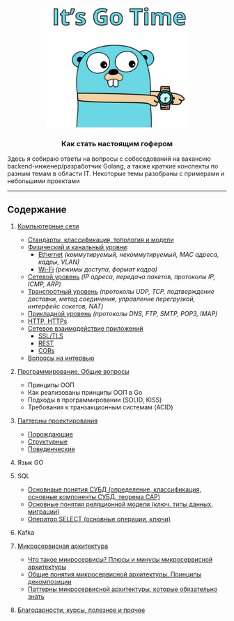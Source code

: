 <div align="center">
  <img width="325" height="281" src="misc/gopher.png">
  <h3>Как стать настоящим гофером</h3>
</div>

Здесь я собираю ответы на вопросы с собеседований на вакансию backend-инженер/разработчик Golang, а также
краткие конспекты по разным темам в области IT. Некоторые темы разобраны с примерами и небольшими проектами

---

## Содержание

1. [Компьютерные сети](networking/part_1.md)
    - [Стандарты, классификация, топология и модели](networking/part_1.md)
    - [Физический и канальный уровни](networking/part_2.md):
        - [Ethernet](networking/part_3.md) _(коммутируемый, некоммутируемый, MAC адреса, кадры, VLAN)_
        - [Wi-Fi](networking/part_4.md) _(режимы доступа, формат кадра)_
    - [Сетевой уровень](networking/part_5.md) _(IP адреса, передача пакетов, протоколы IP, ICMP, ARP)_
    - [Транспортный уровень](networking/part_7.md) _(протоколы UDP, TCP, подтверждение доставки, метод соединения,
      управление перегрузкой, интерфейс сокетов, NAT)_
    - [Прикладной уровень](networking/part_8.md) _(протоколы DNS, FTP, SMTP, POP3, IMAP)_
    - [HTTP, HTTPs](networking/part_9.md)
    - [Сетевое взаимодействие приложений](networking/part_10.md)
        - [SSL/TLS](networking/part_11.md)
        - [REST](networking/part_10.md#rest)
        - [CORs](networking/part_10.md#что-такое-cors)
    - [Вопросы на интервью](networking/part_x.md)

2. [Программирование. Общие вопросы]()
    - Принципы ООП
    - Как реализованы принципы ООП в Go
    - Подходы в программировании (SOLID, KISS)
    - Требования к транзакционным системам (ACID)

3. [Паттерны проектирования](https://github.com/sxexesx/learn-backend/blob/main/patterns/about.md)
    - [Порождающие](https://github.com/sxexesx/learn-backend/blob/main/patterns/about.md#%D0%BF%D0%BE%D1%80%D0%BE%D0%B6%D0%B4%D0%B0%D1%8E%D1%89%D0%B8%D0%B5--creational-patterns)
    - [Структурные](https://github.com/sxexesx/learn-backend/blob/main/patterns/about.md#%D1%81%D1%82%D1%80%D1%83%D0%BA%D1%82%D1%83%D1%80%D0%BD%D1%8B%D0%B5--structural-patterns)
    - [Поведенческие](https://github.com/sxexesx/learn-backend/blob/main/patterns/about.md#%D0%BF%D0%BE%D0%B2%D0%B5%D0%B4%D0%B5%D0%BD%D1%87%D0%B5%D1%81%D0%BA%D0%B8%D0%B5--behavioral-patterns)

4. Язык GO

5. SQL
    - [Основнаые понятия СУБД (определение, классификация, основные компоненты СУБД, теорема CAP)](db/part_1.md)
    - [Основные понятия реляционной модели (ключ, типы данных, миграции)](db/part_2.md)
    - [Оператор SELECT (основные операции, ключи)](db/part_3.md)

6. Kafka

7. [Микросервисная архитектура](microsvc/common.md)
    - [Что такое микросервисы? Плюсы и минусы микросервисной архитектуры](microsvc/about.md)
    - [Общие понятия микросервисной архитектуры. Принципы декомпозиции](microsvc/decomposition.md)
    - [Паттерны микросервисной архитектуры, которые обязательно знать](microsvc/most_known.md)

10. [Благодарности, курсы, полезное и прочее](misc/acknowledgements.md)
